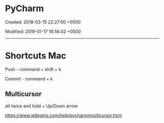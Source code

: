 # PyCharm

Created: 2018-03-15 22:27:00 +0500

Modified: 2019-01-17 18:56:42 +0500

---

# Shortcuts Mac

Push - command + shift + k

Commit - command + k

## Multicursor

alt twice and hold + Up/Down arrow

<https://www.jetbrains.com/help/pycharm/multicursor.html>
